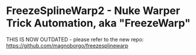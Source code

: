 FreezeSplineWarp2 - Nuke Warper Trick Automation, aka "FreezeWarp"
===============

THIS IS NOW OUTDATED - please refer to the new repo:
https://github.com/magnoborgo/freezesplinewarp


